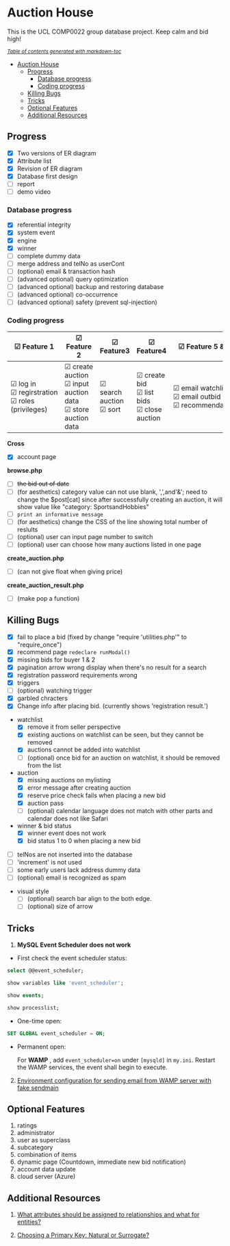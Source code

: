 # Auction House

This is the UCL COMP0022 group database project. Keep calm and bid high!

<small><i><a href='http://ecotrust-canada.github.io/markdown-toc/'>Table of contents generated with markdown-toc</a></i></small>

- [Auction House](#auction-house)
  * [Progress](#progress)
    + [Database progress](#database-progress)
    + [Coding progress](#coding-progress)
  * [Killing Bugs](#killing-bugs)
  * [Tricks](#tricks)
  * [Optional Features](#optional-features)
  * [Additional Resources](#additional-resources)

## Progress

- [x] Two versions of ER diagram
- [x] Attribute list
- [x] Revision of ER diagram
- [x] Database first design
- [ ] report
- [ ] demo video

### Database progress

- [x] referential integrity
- [x] system event
- [x] engine
- [x] winner
- [ ] complete dummy data
- [ ] merge address and telNo as userCont
- [ ] (optional) email & transaction hash
- [ ] (advanced optional) query optimization
- [ ] (advanced optional) backup and restoring database
- [ ] (advanced optional) co-occurrence
- [ ] (advanced optional)  safety (prevent sql-injection)

### Coding progress

| &#9745; Feature 1  | &#9745; Feature 2 | &#9745; Feature3 | &#9745; Feature4 | &#9745; Feature 5 & 6 |
| -------------------------- | ----------------- | ---------------- | ---------------- | ---------------- |
| &#9745; log in <br>&#9745; regirstration <br>&#9745; roles (privileges)    | &#9745; create auction <br>&#9745; input auction data <br>&#9745; store auction data | &#9745; search auction <br>&#9745; sort <br> | &#9745; create bid <br>&#9745; list bids <br>&#9745; close auction | &#9745; email watchlist <br>&#9745; email outbid <br>&#9745; recommendation |

**Cross**

- [x] account page

**browse.php**

- [ ] ~~the bid out of date~~
- [ ] (for aesthetics) category value can not use blank, ',',and'&'; need to change the $post[cat] since after successfully creating an auction, it will show value like "category: SportsandHobbies"
- [ ] `print an informative message`
- [ ] (for aesthetics) change the CSS of the line showing total number of reslults
- [ ] (optional) user can input page number to switch
- [ ] (optional) user can choose how many auctions listed in one page

**create_auction.php**

- [ ] (can not give float when giving price)

**create_auction_result.php**

- [ ] (make pop a function)

## Killing Bugs

- [x] fail to place a bid (fixed by change "require 'utilities.php'" to "require_once")
- [x] recommend page `redeclare runModal()`
- [x] missing bids for buyer 1 & 2
- [x] pagination arrow wrong display when there's no result for a search
- [x] registration password requirements wrong
- [x] triggers
- [ ] (optional) watching trigger
- [x] garbled chracters
- [x] Change info after placing bid. (currently shows 'registration result.')
- watchlist
  - [x] remove it from seller perspective
  - [x] existing auctions on watchlist can be seen, but they cannot be removed
  - [x] auctions cannot be added into watchlist
  - [ ] (optional) once bid for an auction on watchlist, it should be removed from the list
- auction
  - [x] missing auctions on mylisting
  - [x] error message after creating auction
  - [x] reserve price check fails when placing a new bid
  - [x] auction pass
  - [ ] (optional) calendar language does not match with other parts and calendar does not like Safari
- winner & bid status
  - [x] winner event does not work
  - [x] bid status 1 to 0 when placing a new bid
- [ ] telNos are not inserted into the database
- [ ] 'increment' is not used
- [ ] some early users lack address dummy data
- [ ] (optional) email is recognized as spam
- visual style
  - [ ] (optional) search bar align to the both edge.
  - [ ] (optional) size of arrow
## Tricks

1. **MySQL Event Scheduler does not work**

- First check the event scheduler status:

```sql
select @@event_scheduler;

show variables like 'event_scheduler';

show events;

show processlist;
```

- One-time open:

```sql
SET GLOBAL event_scheduler = ON;
```

- Permanent open:

  For **WAMP** , add `event_scheduler=on` under `[mysqld]` in `my.ini`. Restart the WAMP services, the event shall begin to execute.

2. [Environment configuration for sending email  from WAMP server with fake sendmain](https://blog.techwheels.net/send-email-from-localhost-wamp-server-using-sendmail/)



## Optional Features

1. ratings
3. administrator
3. user as superclass
4. subcategory
5. combination of items
6. dynamic page (Countdown, immediate new bid notification)
7. account data update
8. cloud server (Azure)


## Additional Resources

1. [What attributes should be assigned to relationships and what for entities?](https://www.geeksforgeeks.org/attributes-to-relationships-in-er-model/#:~:text=In%20ER%20model%2C%20entities%20have,have%20attributes%20associated%20to%20them.)

2. [Choosing a Primary Key: Natural or Surrogate?](http://www.agiledata.org/essays/keys.html)

